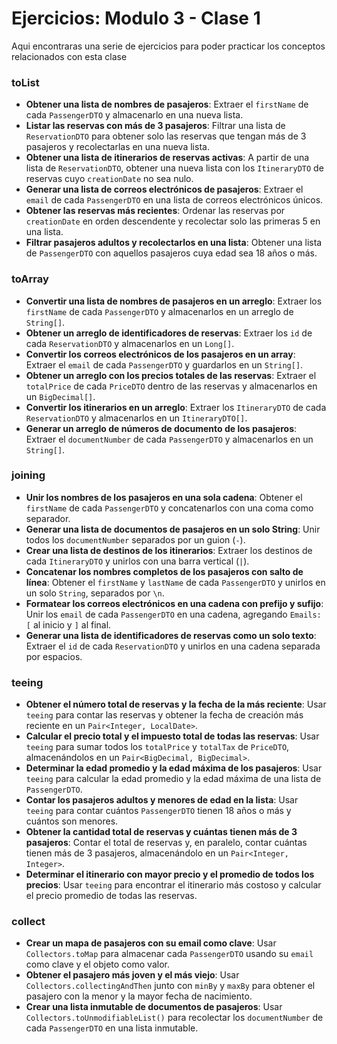 # Ejercicios: Modulo 3 - Clase 1

Aqui encontraras una serie de ejercicios para poder practicar los conceptos relacionados con esta clase


### **toList**
- **Obtener una lista de nombres de pasajeros**: Extraer el `firstName` de cada `PassengerDTO` y almacenarlo en una nueva lista.
- **Listar las reservas con más de 3 pasajeros**: Filtrar una lista de `ReservationDTO` para obtener solo las reservas que tengan más de 3 pasajeros y recolectarlas en una nueva lista.
- **Obtener una lista de itinerarios de reservas activas**: A partir de una lista de `ReservationDTO`, obtener una nueva lista con los `ItineraryDTO` de reservas cuyo `creationDate` no sea nulo.
- **Generar una lista de correos electrónicos de pasajeros**: Extraer el `email` de cada `PassengerDTO` en una lista de correos electrónicos únicos.
- **Obtener las reservas más recientes**: Ordenar las reservas por `creationDate` en orden descendente y recolectar solo las primeras 5 en una lista.
- **Filtrar pasajeros adultos y recolectarlos en una lista**: Obtener una lista de `PassengerDTO` con aquellos pasajeros cuya edad sea 18 años o más.

### **toArray**
- **Convertir una lista de nombres de pasajeros en un arreglo**: Extraer los `firstName` de cada `PassengerDTO` y almacenarlos en un arreglo de `String[]`.
- **Obtener un arreglo de identificadores de reservas**: Extraer los `id` de cada `ReservationDTO` y almacenarlos en un `Long[]`.
- **Convertir los correos electrónicos de los pasajeros en un array**: Extraer el `email` de cada `PassengerDTO` y guardarlos en un `String[]`.
- **Obtener un arreglo con los precios totales de las reservas**: Extraer el `totalPrice` de cada `PriceDTO` dentro de las reservas y almacenarlos en un `BigDecimal[]`.
- **Convertir los itinerarios en un arreglo**: Extraer los `ItineraryDTO` de cada `ReservationDTO` y almacenarlos en un `ItineraryDTO[]`.
- **Generar un arreglo de números de documento de los pasajeros**: Extraer el `documentNumber` de cada `PassengerDTO` y almacenarlos en un `String[]`.


### **joining**
- **Unir los nombres de los pasajeros en una sola cadena**: Obtener el `firstName` de cada `PassengerDTO` y concatenarlos con una coma como separador.
- **Generar una lista de documentos de pasajeros en un solo String**: Unir todos los `documentNumber` separados por un guion (`-`).
- **Crear una lista de destinos de los itinerarios**: Extraer los destinos de cada `ItineraryDTO` y unirlos con una barra vertical (`|`).
- **Concatenar los nombres completos de los pasajeros con salto de línea**: Obtener el `firstName` y `lastName` de cada `PassengerDTO` y unirlos en un solo `String`, separados por `\n`.
- **Formatear los correos electrónicos en una cadena con prefijo y sufijo**: Unir los `email` de cada `PassengerDTO` en una cadena, agregando `Emails: [` al inicio y `]` al final.
- **Generar una lista de identificadores de reservas como un solo texto**: Extraer el `id` de cada `ReservationDTO` y unirlos en una cadena separada por espacios.

### **teeing**
- **Obtener el número total de reservas y la fecha de la más reciente**: Usar `teeing` para contar las reservas y obtener la fecha de creación más reciente en un `Pair<Integer, LocalDate>`.
- **Calcular el precio total y el impuesto total de todas las reservas**: Usar `teeing` para sumar todos los `totalPrice` y `totalTax` de `PriceDTO`, almacenándolos en un `Pair<BigDecimal, BigDecimal>`.
- **Determinar la edad promedio y la edad máxima de los pasajeros**: Usar `teeing` para calcular la edad promedio y la edad máxima de una lista de `PassengerDTO`.
- **Contar los pasajeros adultos y menores de edad en la lista**: Usar `teeing` para contar cuántos `PassengerDTO` tienen 18 años o más y cuántos son menores.
- **Obtener la cantidad total de reservas y cuántas tienen más de 3 pasajeros**: Contar el total de reservas y, en paralelo, contar cuántas tienen más de 3 pasajeros, almacenándolo en un `Pair<Integer, Integer>`.
- **Determinar el itinerario con mayor precio y el promedio de todos los precios**: Usar `teeing` para encontrar el itinerario más costoso y calcular el precio promedio de todas las reservas.

### **collect**

- **Crear un mapa de pasajeros con su email como clave**: Usar `Collectors.toMap` para almacenar cada `PassengerDTO` usando su `email` como clave y el objeto como valor.
- **Obtener el pasajero más joven y el más viejo**: Usar `Collectors.collectingAndThen` junto con `minBy` y `maxBy` para obtener el pasajero con la menor y la mayor fecha de nacimiento.
- **Crear una lista inmutable de documentos de pasajeros**: Usar `Collectors.toUnmodifiableList()` para recolectar los `documentNumber` de cada `PassengerDTO` en una lista inmutable.  